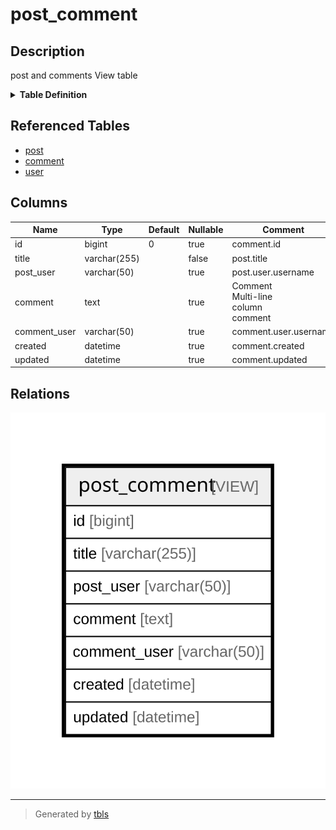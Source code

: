 # post_comment

## Description

post and comments View table

<details>
<summary><strong>Table Definition</strong></summary>

```sql
CREATE VIEW post_comment AS (select `c`.`id` AS `id`,`p`.`title` AS `title`,`u2`.`username` AS `post_user`,`c`.`comment` AS `comment`,`u2`.`username` AS `comment_user`,`c`.`created` AS `created`,`c`.`updated` AS `updated` from (((`relations_singular`.`post` `p` left join `relations_singular`.`comment` `c` on((`p`.`id` = `c`.`post_id`))) left join `relations_singular`.`user` `u` on((`u`.`id` = `p`.`user_id`))) left join `relations_singular`.`user` `u2` on((`u2`.`id` = `c`.`user_id`))))
```

</details>

## Referenced Tables

- [post](post.md)
- [comment](comment.md)
- [user](user.md)

## Columns

| Name | Type | Default | Nullable | Comment |
| ---- | ---- | ------- | -------- | ------- |
| id | bigint | 0 | true | comment.id |
| title | varchar(255) |  | false | post.title |
| post_user | varchar(50) |  | true | post.user.username |
| comment | text |  | true | Comment<br>Multi-line<br>column<br>comment |
| comment_user | varchar(50) |  | true | comment.user.username |
| created | datetime |  | true | comment.created |
| updated | datetime |  | true | comment.updated |

## Relations

![er](post_comment.svg)

---

> Generated by [tbls](https://github.com/k1LoW/tbls)
